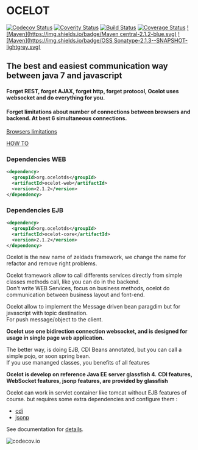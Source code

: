 # OCELOT
[![Codecov Status](https://codecov.io/github/hhdevelopment/ocelot/coverage.svg?branch=master)](https://codecov.io/github/hhdevelopment)
[![Coverity Status](https://scan.coverity.com/projects/5757/badge.svg)](https://scan.coverity.com/projects/5757)
[![Build Status](https://travis-ci.org/hhdevelopment/ocelot.svg?branch=master)](https://travis-ci.org/hhdevelopment/ocelot)
[![Coverage Status](https://coveralls.io/repos/hhdevelopment/ocelot/badge.svg?branch=master&service=github)](https://coveralls.io/github/hhdevelopment/ocelot?branch=master)
[![Maven](https://img.shields.io/badge/Maven central-2.1.2-blue.svg)](http://search.maven.org/#search|ga|1|ocelot)
[![Maven](https://img.shields.io/badge/OSS Sonatype-2.1.3--SNAPSHOT-lightgrey.svg)](https://oss.sonatype.org/#nexus-search;gav~org.ocelotds~ocelot~~~)

## The best and easiest communication way between java 7 and javascript
#### Forget REST, forget AJAX, forget http, forget protocol, Ocelot uses websocket and do everything for you.

#### Forget limitations about number of connections between browsers and backend. At best 6 simultaneous connections.

[Browsers limitations](http://webdebug.net/2013/12/browser-connection-limit)

[HOW TO](https://github.com/hhdevelopment/ocelot/wiki/howto)

### Dependencies WEB
```xml
<dependency>
  <groupId>org.ocelotds</groupId>
  <artifactId>ocelot-web</artifactId>
  <version>2.1.2</version>
</dependency>
```

### Dependencies EJB
```xml
<dependency>
  <groupId>org.ocelotds</groupId>
  <artifactId>ocelot-core</artifactId>
  <version>2.1.2</version>
</dependency>
```

Ocelot is the new name of zeldads framework, we change the name for refactor and remove right problems.

Ocelot framework allow to call differents services directly from simple classes methods call, like you can do in the backend.   
Don't write WEB Services, focus on business methods, ocelot do communication between business layout and font-end.

Ocelot allow to implement the Message driven bean paragdim but for javascript with topic destination.   
For push message/object to the client.

**Ocelot use one bidirection connection websocket, and is designed for usage in  single page web application.**

The better way, is doing EJB, CDI Beans annotated, but you can call a simple pojo, or soon spring bean.   
If you use mananged classes, you benefits of all features

**Ocelot is develop on reference Java EE server glassfish 4.**
**CDI features, WebSocket features, jsonp features, are provided by glassfish**  

Ocelot can work in servlet container like tomcat without EJB features of course. but requires some extra dependencies and configure them :
 - [cdi](http://docs.jboss.org/weld/reference/1.0.0/en-US/html/environments.html)
 - [jsonp](https://jsonp.java.net/) 

See documentation for [details](http://ocelotds.org).

![codecov.io](http://codecov.io/github/hhdevelopment/ocelot/branch.svg?branch=master)
